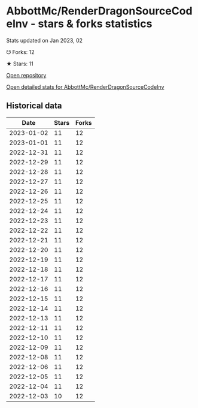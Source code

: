 # AbbottMc/RenderDragonSourceCodeInv - stars & forks statistics

Stats updated on Jan 2023, 02

☋ Forks: 12

★ Stars: 11

[Open repository](https://github.com/AbbottMc/RenderDragonSourceCodeInv)

[Open detailed stats for AbbottMc/RenderDragonSourceCodeInv](https://reviewgithub.com/rep/AbbottMc/RenderDragonSourceCodeInv)

## Historical data
| Date | Stars | Forks |
|------|-------|-------|
| 2023-01-02 | 11 | 12 | 
| 2023-01-01 | 11 | 12 | 
| 2022-12-31 | 11 | 12 | 
| 2022-12-29 | 11 | 12 | 
| 2022-12-28 | 11 | 12 | 
| 2022-12-27 | 11 | 12 | 
| 2022-12-26 | 11 | 12 | 
| 2022-12-25 | 11 | 12 | 
| 2022-12-24 | 11 | 12 | 
| 2022-12-23 | 11 | 12 | 
| 2022-12-22 | 11 | 12 | 
| 2022-12-21 | 11 | 12 | 
| 2022-12-20 | 11 | 12 | 
| 2022-12-19 | 11 | 12 | 
| 2022-12-18 | 11 | 12 | 
| 2022-12-17 | 11 | 12 | 
| 2022-12-16 | 11 | 12 | 
| 2022-12-15 | 11 | 12 | 
| 2022-12-14 | 11 | 12 | 
| 2022-12-13 | 11 | 12 | 
| 2022-12-11 | 11 | 12 | 
| 2022-12-10 | 11 | 12 | 
| 2022-12-09 | 11 | 12 | 
| 2022-12-08 | 11 | 12 | 
| 2022-12-06 | 11 | 12 | 
| 2022-12-05 | 11 | 12 | 
| 2022-12-04 | 11 | 12 | 
| 2022-12-03 | 10 | 12 | 

